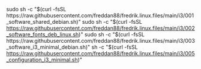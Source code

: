 sudo sh -c "$(curl -fsSL https://raw.githubusercontent.com/freddan88/fredrik.linux.files/main/i3/001_software_shared_debian.sh)"
sudo sh -c "$(curl -fsSL https://raw.githubusercontent.com/freddan88/fredrik.linux.files/main/i3/002_software_fonts_deb_linux.sh)"
sudo sh -c "$(curl -fsSL https://raw.githubusercontent.com/freddan88/fredrik.linux.files/main/i3/003_software_i3_minimal_debian.sh)"
sh -c "$(curl -fsSL https://raw.githubusercontent.com/freddan88/fredrik.linux.files/main/i3/005_configuration_i3_minimal.sh)"
